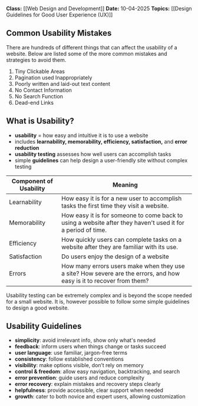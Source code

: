 **Class:** [[Web Design and Development]]
**Date:** 10-04-2025
**Topics:** [[Design Guidelines for Good User Experience (UX)]]


## Common Usability Mistakes
There are hundreds of different things that can affect the usability of a website. Below are listed some of the more common mistakes and strategies to avoid them.

1. Tiny Clickable Areas
2. Pagination used Inappropriately
3. Poorly written and laid-out text content
4. No Contact Information
5. No Search Function
6. Dead-end Links

## What is Usability?
- **usability** = how easy and intuitive it is to use a website  
- includes **learnability, memorability, efficiency, satisfaction,** and **error reduction**  
- **usability testing** assesses how well users can accomplish tasks  
- simple **guidelines** can help design a user-friendly site without complex testing

| Component of Usability | Meaning                                                                                                              |
| ---------------------- | -------------------------------------------------------------------------------------------------------------------- |
| Learnability           | How easy it is for a new user to accomplish tasks the first time they visit a website.                               |
| Memorability           | How easy it is for someone to come back to using a website after they haven't used it for a period of time.          |
| Efficiency             | How quickly users can complete tasks on a website after they are familiar with its use.                              |
| Satisfaction           | Do users enjoy the design of a website                                                                               |
| Errors                 | How many errors users make when they use a site? How severe are the errors, and how easy is it to recover from them? |
Usability testing can be extremely complex and is beyond the scope needed for a small website. It is, however possible to follow some simple guidelines to design a good website.

## Usability Guidelines
- **simplicity**: avoid irrelevant info, show only what's needed  
- **feedback**: inform users when things change or tasks succeed  
- **user language**: use familiar, jargon-free terms  
- **consistency**: follow established conventions  
- **visibility**: make options visible, don’t rely on memory  
- **control & freedom**: allow easy navigation, backtracking, and search  
- **error prevention**: guide users and reduce complexity  
- **error recovery**: explain mistakes and recovery steps clearly  
- **helpfulness**: provide accessible, clear support when needed  
- **growth**: cater to both novice and expert users, allowing customization